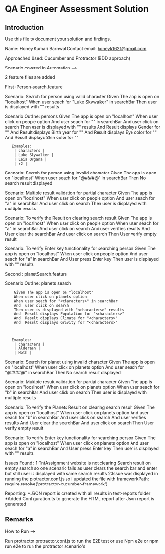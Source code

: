 # QA Engineer Assessment Solution

## Introduction

Use this file to document your solution and findings.

Name: Honey Kumari Barnwal
Contact email: honeyk1621@gmail.com

Approached Used:  Cucumber and Protractor (BDD approach)


Scenario covered in Automation -->

2 feature files are added 

First :Person-search.feature

Scenario: Search for person using valid character
        Given The app is open on "localhost"
        When user seach for "Luke Skywalker" in searchBar
        Then user is displayed with "<characters>" results

 Scenario Outline: persons
        Given The app is open on "localhost"
        When user click on people option
        And user seach for "<characters>" in searchBar
        And  user click on search 
        Then user is displayed with "<characters>" results
        And Result displays Gender for "<characters>"
        And Result displays Birth year for "<characters>"
        And Result displays Eye color for "<characters>"
        And Result displays Skin color for "<characters>"

       Examples: 
        | characters |
        | Luke Skywalker |
        | Leia Organa |
        | r2 |

Scenario: Search for person using invalid character
        Given The app is open on "localhost"
         When user seach for "@#!##@" in searchBar
        Then No search result displayed 

Scenario: Multiple result validation for partial character
        Given The app is open on "localhost"
        When user click on people option
        And user seach for "a" in searchBar
        And  user click on search 
        Then user is displayed with multiple results
       

Scenario: To verify the Result on clearing search result
        Given The app is open on "localhost"
        When user click on people option
        When user seach for "a" in searchBar
        And  user click on search 
        And  user verifies results
        And  User clear the searchBar
        And  user click on search 
        Then User verify empty result       


 Scenario: To verify Enter key functionality for searching person
        Given The app is open on "localhost"
        When user click on people option
        And user seach for "a" in searchBar
        And  User press Enter key
        Then user is displayed with "<characters>" results
        

Second : planetSearch.feature

Scenario Outline: planets search 
 
        Given The app is open on "localhost"
        When user click on planets option
        When user seach for "<characters>" in searchBar
        And  user click on search 
        Then user is displayed with "<characters>" results
        And  Result displays Population for "<characters>" 
        And  Result displays Climate for "<characters>"
        And  Result displays Gravity for "<characters>"
        
    

       Examples: 
        | characters |
        | Alderaan |
        | Hoth |
     


Scenario: Search for planet using invalid character
        Given The app is open on "localhost"
        When user click on planets option
        And user seach for "@#!##@" in searchBar
        Then No search result displayed 


Scenario: Multiple result validation for partial character
        Given The app is open on "localhost"
        When user click on planets option
        When user seach for "b" in searchBar
        And  user click on search 
        Then user is displayed with multiple results
       

Scenario: To verify the Planets Result on clearing search result
        Given The app is open on "localhost"
        When user click on planets option
        And user seach for "b" in searchBar
        And  user click on search 
        And  user verifies results
        And  User clear the searchBar
        And  user click on search 
        Then User verify empty result   

 Scenario: To verify Enter key functionality for searching person
        Given The app is open on "localhost"
        When user click on planets option
        And user seach for "a" in searchBar
        And  User press Enter key
        Then user is displayed with "<characters>" results



Issues Found : 
1:TntAssignment website is not clearing Search result on empty search so one scenario fails as user clears the search bar and enter but still user is 
displayed with same search results
2:Issue was displayed in running the protractor.conf.js so i updated the file with
frameworkPath: require.resolve('protractor-cucumber-framework')
    
Reporting: 
*JSON report is created with all results in test-reports folder
*Added Configuration.ts to generate the HTML report after Json report is generated


## Remarks 

How to Run -->

Run protractor protractor.conf.js to run the E2E test or use 
Npm e2e or npm run e2e to run the protractor scenario's

